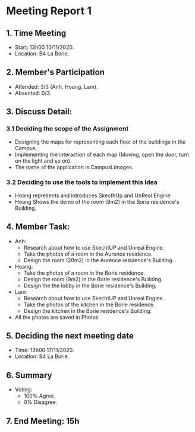 # Meeting Report 1

## 1. Time Meeting
- Start: 13h00 10/11/2020.
- Location: B4 La Borie.

## 2. Member's Participation
- Attended: 3/3 (Anh, Hoang, Lam).
- Absented: 0/3.

## 3. Discuss Detail:
### 3.1 Deciding the scope of the Assignment
- Designing the maps for representing each floor of the buildings in the Campus.
- Implementing the interaction of each map (Moving, open the door, turn on the light and so on).
- The name of the application is CampusLimoges.

### 3.2 Deciding to use the tools to implement this idea
- Hoang represents and introduces SkecthUp and UnReal Engine
- Hoang Shows the demo of the room (9m2) in the Borie residence's Building.

## 4. Member Task:
- Anh:
  + Research about how to use SkechtUP and  Unreal Engine.
  + Take the photos of a room in the Aurence residence.
  + Design the room (20m2) in the Aurence residence's Building.
- Hoang:
  + Take the photos of a room in the Borie residence.
  + Design the room (9m2) in the Borie residence's Building.
  + Design the the lobby in the Borie residence's Building.
- Lam:
  + Research about how to use SkechtUP and  Unreal Engine.
  + Take the photos of the kitchen in the Borie residence.
  + Design the kitchen in the Borie residence's Building.
- All the photos are saved in Photos

## 5. Deciding the next meeting date
- Time: 13h00 17/11/2020.
- Location: B4 La Borie.

## 6. Summary
- Voting: 
  - 100% Agree.
  - 0% Disagree.

## 7. End Meeting: 15h
